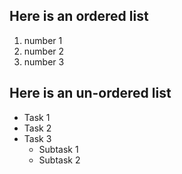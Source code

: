 
## Here is an ordered list

1. number 1
2. number 2
3. number 3

## Here is an un-ordered list
* Task 1
* Task 2
* Task 3
  * Subtask 1
  * Subtask 2
